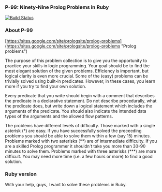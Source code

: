 ### P-99: Ninety-Nine Prolog Problems in Ruby

[![Build Status](http://travis-ci.org/nashby/ruby_kick_prologs_ass.png)](http://travis-ci.org/nashby/ruby_kick_prologs_ass)

### About P-99

[https://sites.google.com/site/prologsite/prolog-problems](https://sites.google.com/site/prologsite/prolog-problems "Prolog problems")

The purpose of this problem collection is to give you the opportunity to practice your skills in logic programming. Your goal should be to find the most elegant solution of the given problems. Efficiency is important, but logical clarity is even more crucial. Some of the (easy) problems can be trivially solved using built-in predicates. However, in these cases, you learn more if you try to find your own solution.

Every predicate that you write should begin with a comment that describes the predicate in a declarative statement. Do not describe procedurally, what the predicate does, but write down a logical statement which includes the arguments of the predicate. You should also indicate the intended data types of the arguments and the allowed flow patterns.

The problems have different levels of difficulty. Those marked with a single asterisk \(\*) are easy. If you have successfully solved the preceeding problems you should be able to solve them within a few (say 15) minutes. Problems marked with two asterisks \(\*\*) are of intermediate difficulty. If you are a skilled Prolog programmer it shouldn't take you more than 30-90 minutes to solve them. Problems marked with three asterisks \(\*\*\*\) are more difficult. You may need more time (i.e. a few hours or more) to find a good solution.

### Ruby version

With your help, guys, I want to solve these problems in Ruby.
